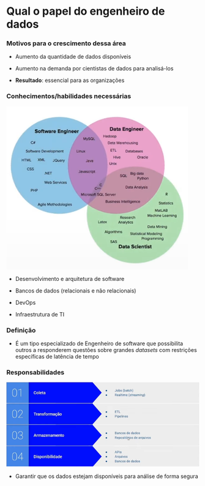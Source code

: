 # Qual o papel do engenheiro de dados

### Motivos para o crescimento dessa área

* Aumento da quantidade de dados disponíveis

* Aumento na demanda por cientistas de dados para analisá-los

* **Resultado**: essencial para as organizações

### Conhecimentos/habilidades necessárias

![](./assets/skills.png)

* Desenvolvimento e arquitetura de software

* Bancos de dados (relacionais e não relacionais)

* DevOps

* Infraestrutura de TI

### Definição

* É um tipo especializado de Engenheiro de software que possibilita outros a responderem questões sobre grandes _datasets_ com restrições específicas de latência de tempo

### Responsabilidades

![](./assets/responsabilidade.png)

* Garantir que os dados estejam disponíveis para análise de forma segura
